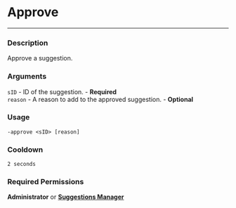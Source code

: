 # Approve
---
### Description
Approve a suggestion.
### Arguments
`sID` - ID of the suggestion. - **Required**\
`reason` - A reason to add to the approved suggestion. - **Optional**
### Usage
```
-approve <sID> [reason]
```
### Cooldown
`2 seconds`
### Required Permissions
**Administrator** or **[Suggestions Manager](administration/suggestionsmanager.md)**
